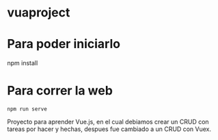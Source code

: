 # vuaproject

# Para poder iniciarlo
npm install 

# Para correr la web
```
npm run serve
```
Proyecto para aprender Vue.js, en el cual debiamos crear un CRUD con tareas por hacer y hechas, despues fue cambiado a un CRUD con Vuex.
